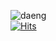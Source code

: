 ![daeng](https://user-images.githubusercontent.com/48556400/127694379-811e236c-b9d5-46d6-b9da-3dc40e283ba9.gif)  
[![Hits](https://hits.seeyoufarm.com/api/count/incr/badge.svg?url=https%3A%2F%2Fgithub.com%2Fritajeong&count_bg=%23668DFF&title_bg=%23555555&icon=&icon_color=%23E7E7E7&title=%F0%9F%90%B6hello+world%F0%9F%90%B1&edge_flat=false)](https://hits.seeyoufarm.com)
